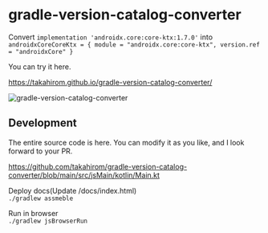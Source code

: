 # gradle-version-catalog-converter
Convert `implementation 'androidx.core:core-ktx:1.7.0'` into `androidxCoreCoreKtx = { module = "androidx.core:core-ktx", version.ref = "androidxCore" }`


You can try it here.

https://takahirom.github.io/gradle-version-catalog-converter/

![gradle-version-catalog-converter](https://user-images.githubusercontent.com/1386930/173219381-487560e5-5c51-4611-8eb2-454033387936.gif)


## Development

The entire source code is here. You can modify it as you like, and I look forward to your PR.

https://github.com/takahirom/gradle-version-catalog-converter/blob/main/src/jsMain/kotlin/Main.kt


Deploy docs(Update /docs/index.html)  
`./gradlew assmeble`


Run in browser  
`./gradlew jsBrowserRun`
